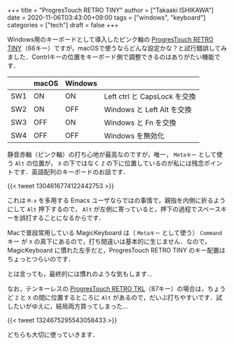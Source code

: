 +++
title = "ProgresTouch RETRO TINY"
author = ["Takaaki ISHIKAWA"]
date = 2020-11-06T03:43:00+09:00
tags = ["windows", "keyboard"]
categories = ["tech"]
draft = false
+++

Windows用のキーボードとして導入したピンク軸の [ProgresTouch RETRO TINY](https://archisite.co.jp/products/archiss/progres-touch/retro-tiny-en/)（66キー）ですが，macOSで使うならどんな設定かな？と試行錯誤してみました．Contrlキーの位置をキーボード側で調整できるのはありがたい機能です．

|     | macOS | Windows |                          |
|-----|-------|---------|--------------------------|
| SW1 | ON    | ON      | Left ctrl と CapsLock を交換 |
| SW2 | ON    | OFF     | Windows と Left Alt  を交換 |
| SW3 | OFF   | ON      | Windows と Fn を交換     |
| SW4 | OFF   | OFF     | Windows を無効化         |

静音赤軸（ピンク軸）の打ち心地が最高なのですが，唯一， `Metaキー` として使う `Alt` の位置が， `X` の下ではなく `Z` の下に位置しているのが私には残念ポイントです．英語配列のキーボードのお話です．

{{< tweet 1304616774122442753 >}}

これは `M-x` を多用する Emacs ユーザならではの事情で，親指を内側に折るようにして `Alt` 押下するので， `Alt` が左側に寄っていると，押下の過程でスペースキーを誤打することになるからです．

Macで普段常用している MagicKeyboard は（ `Metaキー` として使う） `Command` キー が `X` の真下にあるので，打ち間違いは基本的に生じません．なので， MagicKeyboard に慣れた左手だと，ProgresTouch RETRO TINY のキー配置はちょっとつらいのです．

とは言っても，最終的には慣れのような気もします...

なお，テンキーレスの [ProgresTouch RETRO TKL](https://archisite.co.jp/products/archiss/progres-touch/retro-tkl-en/)（87キー）の場合は，ちょうど `Z` と `X` の間に位置するところに `Alt` があるので，だいぶ打ちやすいです．試したいがゆえに，結局両方買ってしまった...

{{< tweet 1324675295543058433 >}}

どちらも大切に使っていきます．
